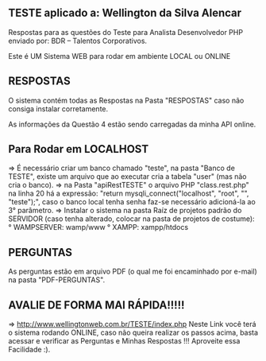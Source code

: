 ## TESTE aplicado a: Wellington da Silva Alencar ##
Respostas para as questões do Teste para Analista Desenvolvedor PHP enviado por: BDR – Talentos Corporativos.

Este é UM Sistema WEB para rodar em ambiente LOCAL ou ONLINE

## RESPOSTAS ##
O sistema contém todas as Respostas na Pasta "RESPOSTAS" caso não consiga instalar corretamente.

As informações da Questão 4 estão sendo carregadas da minha API online.

## Para Rodar em LOCALHOST ##
=> É necessário criar um  banco chamado "teste", na pasta "Banco de TESTE", existe um arquivo que ao executar cria a tabela "user" (mas não cria o banco).
=> na Pasta "apiRestTESTE" o arquivo PHP "class.rest.php" na linha 20 há a expressão: "return mysqli_connect("localhost", "root", "", "teste");", caso o banco local tenha senha faz-se necessário adicioná-la ao 3° parâmetro.
=> Instalar o sistema na pasta Raíz de projetos padrão do SERVIDOR (caso tenha alterado, colocar na pasta de projetos de costume):
° WAMPSERVER: wamp/www
° XAMPP:      xampp/htdocs 

## PERGUNTAS ##
As perguntas estão em arquivo PDF (o qual me foi encaminhado por e-mail) na pasta "PDF-PERGUNTAS".

## AVALIE DE FORMA MAI RÁPIDA!!!!! ###
=> http://www.wellingtonweb.com.br/TESTE/index.php Neste Link você terá o sistema rodando ONLINE, caso não queira realizar os passos acima, basta acessar e verificar as Perguntas e Minhas Respostas !!! Aproveite essa Facilidade :).

